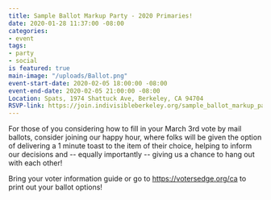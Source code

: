 ```yaml
---
title: Sample Ballot Markup Party - 2020 Primaries!
date: 2020-01-28 11:37:00 -08:00
categories:
- event
tags:
- party
- social
is featured: true
main-image: "/uploads/Ballot.png"
event-start-date: 2020-02-05 18:00:00 -08:00
event-end-date: 2020-02-05 21:00:00 -08:00
Location: Spats, 1974 Shattuck Ave, Berkeley, CA 94704
RSVP-link: https://join.indivisibleberkeley.org/sample_ballot_markup_party_2020_primaries
---
```


For those of you considering how to fill in your March 3rd vote by mail ballots, consider joining our happy hour, where folks will be given the option of delivering a 1 minute toast to the item of their choice, helping to inform our decisions and -- equally importantly -- giving us a chance to hang out with each other!

Bring your voter information guide or go to https://votersedge.org/ca to print out your ballot options!